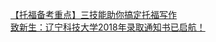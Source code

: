   
[【托福备考重点】三技能助你搞定托福写作](http://www.dianyue.me/archives/271/7lq8cnmefi5qc09q/)  
[致新生：辽宁科技大学2018年录取通知书已启航！](http://www.dianyue.me/archives/176/305ga2vnj8btxosy/)